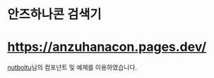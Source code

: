 # 안즈하나콘 검색기

# https://anzuhanacon.pages.dev/


[nutboltu](https://nutboltu.github.io/react-search-field/)님의 컴포넌트 및 예제를 이용하였습니다.

